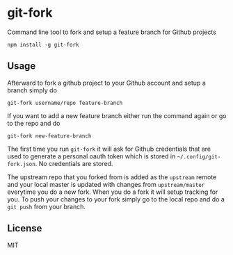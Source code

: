 # git-fork

Command line tool to fork and setup a feature branch for Github projects

	npm install -g git-fork

## Usage

Afterward to fork a github project to your Github account and setup a branch simply do

	git-fork username/repo feature-branch

If you want to add a new feature branch either run the command again or go to the repo and do

	git-fork new-feature-branch

The first time you run `git-fork` it will ask for Github credentials that are used to generate a personal oauth token
which is stored in `~/.config/git-fork.json`. No credentials are stored.

The upstream repo that you forked from is added as the `upstream` remote and your local master is updated with changes from `upstream/master` everytime you do a new fork.
When you do a fork it will setup tracking for you. To push your changes to your fork simply go to the local repo and do a `git push` from your branch.

## License

MIT